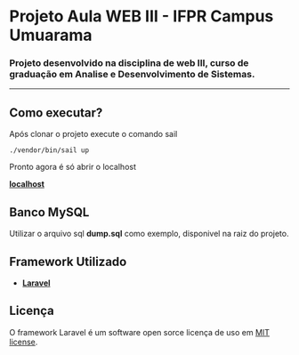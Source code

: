 
# Projeto Aula WEB III - IFPR Campus Umuarama

### Projeto desenvolvido na disciplina de web III, curso de graduação em Analise e Desenvolvimento de Sistemas.

---

## Como executar?

Após clonar o projeto execute o comando sail

``````
./vendor/bin/sail up
``````

Pronto agora é só abrir o localhost

**[localhost](http://localhost/produtos#)**

## Banco MySQL

Utilizar o arquivo sql **dump.sql** como exemplo, disponivel na raiz do projeto.

## Framework  Utilizado

- **[Laravel](https://laravel.com/)**

## Licença

O framework Laravel é um software open sorce licença de uso em [MIT license](https://opensource.org/licenses/MIT).
